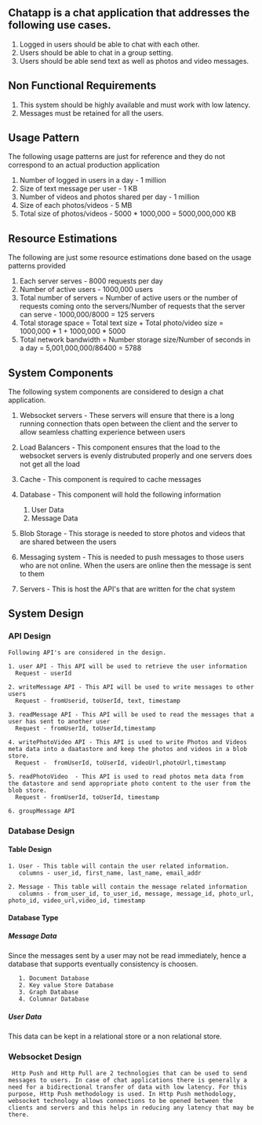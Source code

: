 ## Chatapp is a chat application that addresses the following use cases.

1. Logged in users should be able to chat with each other.
2. Users should be able to chat in a group setting.
3. Users should be able send text as well as photos and video messages.

## Non Functional Requirements

1. This system should be highly available and must work with low latency.
2. Messages must be retained for all the users.

## Usage Pattern

The following usage patterns are just for reference and they do not correspond to an actual production application

1. Number of logged in users in a day - 1 million
2. Size of text message per user - 1 KB
3. Number of videos and photos shared per day - 1 million
4. Size of each photos/videos - 5 MB 
5. Total size of photos/videos - 5000 * 1000,000 = 5000,000,000 KB

## Resource Estimations

The following are just some resource estimations done based on the usage patterns provided

1. Each server serves - 8000 requests per day
2. Number of active users - 1000,000 users
3. Total number of servers = Number of active users or the number of requests coming onto the servers/Number of requests that the server can serve - 1000,000/8000 = 125 servers
4. Total storage space = Total text size + Total photo/video size = 1000,000 * 1 + 1000,000 * 5000
5. Total network bandwidth = Number storage size/Number of seconds in a day =  5,001,000,000/86400 = 5788 

## System Components

The following system components are considered to design a chat application.

1. Websocket servers - These servers will ensure that there is a long running connection thats open between the client and the server to allow seamless chatting experience between users
2. Load Balancers - This component ensures that the load to the websocket servers is evenly distrubuted properly and one servers does not get all the load
3. Cache - This component is required to cache messages 
4. Database - This component will hold the following information

   1. User Data
   2. Message Data
   
5. Blob Storage - This storage is needed to store photos and videos that are shared between the users
6. Messaging system - This is needed to push messages to those users who are not online. When the users are online then the message is sent to them
7. Servers - This is host the API's that are written for the chat system

## System Design
 
### API Design

    Following API's are considered in the design.
 
    1. user API - This API will be used to retrieve the user information
      Request - userId
      
    2. writeMessage API - This API will be used to write messages to other users
      Request - fromUserid, toUserId, text, timestamp
      
    3. readMessage API - This API will be used to read the messages that a user has sent to another user
      Request - fromUserId, toUserId,timestamp
      
    4. writePhotoVideo API - This API is used to write Photos and Videos meta data into a daatastore and keep the photos and videos in a blob store.
      Request -  fromUserId, toUserId, videoUrl,photoUrl,timestamp
      
    5. readPhotoVideo  - This API is used to read photos meta data from the datastore and send appropriate photo content to the user from the blob store.
      Request - fromUserId, toUserId, timestamp
     
    6. groupMessage API

### Database Design
     
   #### Table Design
     
    1. User - This table will contain the user related information.
       columns - user_id, first_name, last_name, email_addr
       
    2. Message - This table will contain the message related information
       columns - from_user_id, to_user_id, message, message_id, photo_url, photo_id, video_url,video_id, timestamp
       
   #### Database Type
   
   ##### Message Data 
   
   Since the messages sent by a user may not be read immediately, hence a database that supports eventually consistency is choosen.
    
       1. Document Database
       2. Key value Store Database
       3. Graph Database
       4. Columnar Database
       
   ##### User Data 
   
   This data can be kept in a relational store or a non relational store.
   
       
 ### Websocket Design
 
     Http Push and Http Pull are 2 technologies that can be used to send messages to users. In case of chat applications there is generally a need for a bidirectional transfer of data with low latency. For this purpose, Http Push methodology is used. In Http Push methodology, websocket technology allows connections to be opened between the clients and servers and this helps in reducing any latency that may be there.
    
